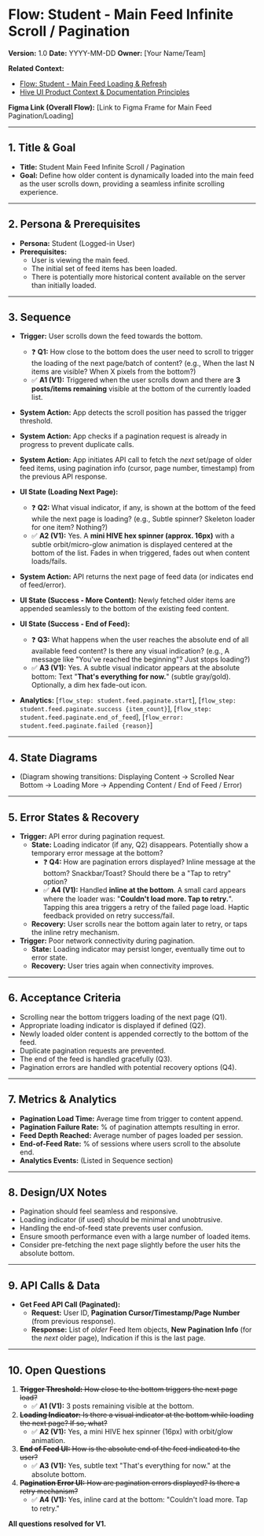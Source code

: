 # Flow: Student - Main Feed Infinite Scroll / Pagination

**Version:** 1.0
**Date:** YYYY-MM-DD
**Owner:** [Your Name/Team]

**Related Context:**
*   [Flow: Student - Main Feed Loading & Refresh](./feed_loading_refresh.md)
*   [Hive UI Product Context & Documentation Principles](../../product_context.md)

**Figma Link (Overall Flow):** [Link to Figma Frame for Main Feed Pagination/Loading]

---

## 1. Title & Goal

*   **Title:** Student Main Feed Infinite Scroll / Pagination
*   **Goal:** Define how older content is dynamically loaded into the main feed as the user scrolls down, providing a seamless infinite scrolling experience.

---

## 2. Persona & Prerequisites

*   **Persona:** Student (Logged-in User)
*   **Prerequisites:**
    *   User is viewing the main feed.
    *   The initial set of feed items has been loaded.
    *   There is potentially more historical content available on the server than initially loaded.

---

## 3. Sequence

*   **Trigger:** User scrolls down the feed towards the bottom.
    *   ❓ **Q1:** How close to the bottom does the user need to scroll to trigger the loading of the next page/batch of content? (e.g., When the last N items are visible? When X pixels from the bottom?)
    *   ✅ **A1 (V1):** Triggered when the user scrolls down and there are **3 posts/items remaining** visible at the bottom of the currently loaded list.
*   **System Action:** App detects the scroll position has passed the trigger threshold.
*   **System Action:** App checks if a pagination request is already in progress to prevent duplicate calls.
*   **System Action:** App initiates API call to fetch the *next* set/page of older feed items, using pagination info (cursor, page number, timestamp) from the previous API response.
*   **UI State (Loading Next Page):**
    *   ❓ **Q2:** What visual indicator, if any, is shown at the bottom of the feed while the next page is loading? (e.g., Subtle spinner? Skeleton loader for one item? Nothing?)
    *   ✅ **A2 (V1):** Yes. A **mini HIVE hex spinner (approx. 16px)** with a subtle orbit/micro-glow animation is displayed centered at the bottom of the list. Fades in when triggered, fades out when content loads/fails.
*   **System Action:** API returns the next page of feed data (or indicates end of feed/error).
*   **UI State (Success - More Content):** Newly fetched older items are appended seamlessly to the bottom of the existing feed content.
*   **UI State (Success - End of Feed):**
    *   ❓ **Q3:** What happens when the user reaches the absolute end of all available feed content? Is there any visual indication? (e.g., A message like "You've reached the beginning"? Just stops loading?)
    *   ✅ **A3 (V1):** Yes. A subtle visual indicator appears at the absolute bottom: Text "**That's everything for now.**" (subtle gray/gold). Optionally, a dim hex fade-out icon.

*   **Analytics:** [`flow_step: student.feed.paginate.start`], [`flow_step: student.feed.paginate.success {item_count}`], [`flow_step: student.feed.paginate.end_of_feed`], [`flow_error: student.feed.paginate.failed {reason}`]

---

## 4. State Diagrams

*   (Diagram showing transitions: Displaying Content -> Scrolled Near Bottom -> Loading More -> Appending Content / End of Feed / Error)

---

## 5. Error States & Recovery

*   **Trigger:** API error during pagination request.
    *   **State:** Loading indicator (if any, Q2) disappears. Potentially show a temporary error message at the bottom?
        *   ❓ **Q4:** How are pagination errors displayed? Inline message at the bottom? Snackbar/Toast? Should there be a "Tap to retry" option?
        *   ✅ **A4 (V1):** Handled **inline at the bottom**. A small card appears where the loader was: "**Couldn't load more. Tap to retry.**". Tapping this area triggers a retry of the failed page load. Haptic feedback provided on retry success/fail.
    *   **Recovery:** User scrolls near the bottom again later to retry, or taps the inline retry mechanism.
*   **Trigger:** Poor network connectivity during pagination.
    *   **State:** Loading indicator may persist longer, eventually time out to error state.
    *   **Recovery:** User tries again when connectivity improves.

---

## 6. Acceptance Criteria

*   Scrolling near the bottom triggers loading of the next page (Q1).
*   Appropriate loading indicator is displayed if defined (Q2).
*   Newly loaded older content is appended correctly to the bottom of the feed.
*   Duplicate pagination requests are prevented.
*   The end of the feed is handled gracefully (Q3).
*   Pagination errors are handled with potential recovery options (Q4).

---

## 7. Metrics & Analytics

*   **Pagination Load Time:** Average time from trigger to content append.
*   **Pagination Failure Rate:** % of pagination attempts resulting in error.
*   **Feed Depth Reached:** Average number of pages loaded per session.
*   **End-of-Feed Rate:** % of sessions where users scroll to the absolute end.
*   **Analytics Events:** (Listed in Sequence section)

---

## 8. Design/UX Notes

*   Pagination should feel seamless and responsive.
*   Loading indicator (if used) should be minimal and unobtrusive.
*   Handling the end-of-feed state prevents user confusion.
*   Ensure smooth performance even with a large number of loaded items.
*   Consider pre-fetching the next page slightly before the user hits the absolute bottom.

---

## 9. API Calls & Data

*   **Get Feed API Call (Paginated):**
    *   **Request:** User ID, **Pagination Cursor/Timestamp/Page Number** (from previous response).
    *   **Response:** List of *older* Feed Item objects, **New Pagination Info** (for the *next* older page), Indication if this is the last page.

---

## 10. Open Questions

1.  ~~**Trigger Threshold:** How close to the bottom triggers the next page load?~~
    *   ✅ **A1 (V1):** 3 posts remaining visible at the bottom.
2.  ~~**Loading Indicator:** Is there a visual indicator at the bottom while loading the next page? If so, what?~~
    *   ✅ **A2 (V1):** Yes, a mini HIVE hex spinner (16px) with orbit/glow animation.
3.  ~~**End of Feed UI:** How is the absolute end of the feed indicated to the user?~~
    *   ✅ **A3 (V1):** Yes, subtle text "That's everything for now." at the absolute bottom.
4.  ~~**Pagination Error UI:** How are pagination errors displayed? Is there a retry mechanism?~~
    *   ✅ **A4 (V1):** Yes, inline card at the bottom: "Couldn't load more. Tap to retry."

**All questions resolved for V1.** 